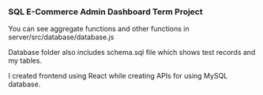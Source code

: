 ### SQL E-Commerce Admin Dashboard Term Project

You can see aggregate functions and other functions in server/src/database/database.js 

Database folder also includes schema.sql file which shows test records and my tables.

I created frontend using React while creating APIs for using MySQL database.
